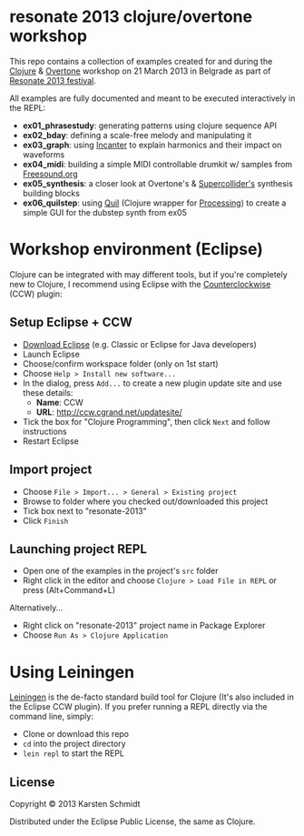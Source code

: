 # resonate 2013 clojure/overtone workshop

This repo contains a collection of examples created for and during the [Clojure](http://clojure.org) &
[Overtone](https://github.com/overtone/overtone) workshop on 21 March
2013 in Belgrade as part of [Resonate 2013 festival](http://resonate.io/2013/).

All examples are fully documented and meant to be executed
interactively in the REPL:

- **ex01_phrasestudy**: generating patterns using clojure sequence API
- **ex02_bday**: defining a scale-free melody and manipulating it
- **ex03_graph**: using [Incanter](http://incanter.org/) to explain harmonics and their impact
on waveforms
- **ex04_midi**: building a simple MIDI controllable drumkit w/ samples
  from [Freesound.org](http://freesound.org)
- **ex05_synthesis**: a closer look at Overtone's & [Supercollider's](http://supercollider.sourceforge.net/)
synthesis building blocks
- **ex06_quilstep**: using [Quil](https://github.com/quil/quil)
    (Clojure wrapper for [Processing](http://processing.org)) to create a simple GUI for the dubstep synth from ex05

# Workshop environment (Eclipse)

Clojure can be integrated with may different tools, but if you're
completely new to Clojure, I recommend using Eclipse with the [Counterclockwise](https://code.google.com/p/counterclockwise/) (CCW) plugin:

## Setup Eclipse + CCW

- [Download Eclipse](http://eclipse.org/downloads/) (e.g. Classic or Eclipse for Java developers)
- Launch Eclipse
- Choose/confirm workspace folder (only on 1st start)
- Choose `Help > Install new software...`
- In the dialog, press `Add...` to create a new plugin update site and
use these details:
    - **Name**: CCW
    - **URL**: http://ccw.cgrand.net/updatesite/
- Tick the box for "Clojure Programming", then click `Next` and follow
  instructions
- Restart Eclipse

## Import project

- Choose `File > Import... > General > Existing project`
- Browse to folder where you checked out/downloaded this project
- Tick box next to "resonate-2013"
- Click `Finish`

## Launching project REPL

- Open one of the examples in the project's `src` folder
- Right click in the editor and choose `Clojure > Load File in REPL` or press (Alt+Command+L)

Alternatively...

- Right click on "resonate-2013" project name in Package Explorer
- Choose `Run As > Clojure Application`

# Using Leiningen

[Leiningen](http://leiningen.org) is the de-facto standard build tool
for Clojure (It's also included in the Eclipse CCW plugin).
If you prefer running a REPL directly via the command line, simply:

- Clone or download this repo
- `cd` into the project directory
- `lein repl` to start the REPL

## License

Copyright © 2013 Karsten Schmidt

Distributed under the Eclipse Public License, the same as Clojure.
